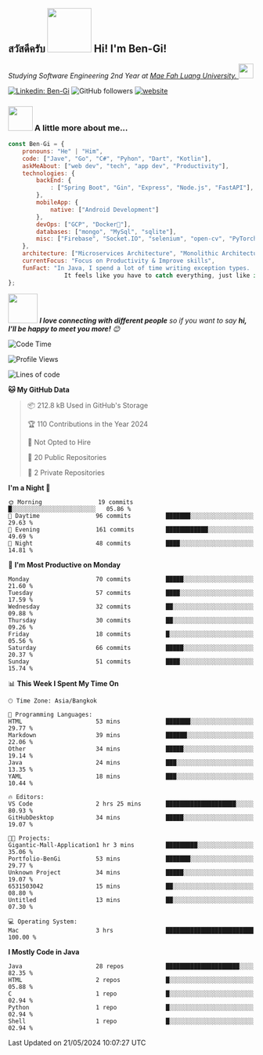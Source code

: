 <h2><p><a href="https://giphy.com/gifs/bread-L3nWlmgyqCeU8"></a></p>สวัสดีครับ <img src="https://media.giphy.com/media/L3nWlmgyqCeU8/giphy.gif" width="90" frameBorder="0" class="giphy-embed" allowFullScreen></img> Hi! I'm Ben-Gi!</h2>
<p><em>Studying Software Engineering 2nd Year at <a href="https://en.mfu.ac.th/home.html"> Mae Fah Luang University.
</a><img src="https://media.giphy.com/media/WUlplcMpOCEmTGBtBW/giphy.gif" width="30"> </em></p>


[![Linkedin: Ben-Gi](https://img.shields.io/badge/-BenGi-blue?style=flat-square&logo=Linkedin&logoColor=white&link=https://www.linkedin.com/in/nimit-tanbooutor-798139246/)](https://www.linkedin.com/in/nimit-tanbooutor-798139246/)
![GitHub followers](https://img.shields.io/github/followers/6531503042?label=Follow&style=social)
[![website](https://img.shields.io/badge/Website-46a2f1.svg?&style=flat-square&logo=Google-Chrome&logoColor=white&link=https://6531503042.github.io/Portfolio-BenGi/)](https://6531503042.github.io/Portfolio-BenGi/)

### <img src="https://media.giphy.com/media/VgCDAzcKvsR6OM0uWg/giphy.gif" width="50"> A little more about me...  

```javascript
const Ben-Gi = {
    pronouns: "He" | "Him",
    code: ["Jave", "Go", "C#", "Pyhon", "Dart", "Kotlin"],
    askMeAbout: ["web dev", "tech", "app dev", "Productivity"],
    technologies: {
        backEnd: {
            : ["Spring Boot", "Gin", "Express", "Node.js", "FastAPI"],
        },
        mobileApp: {
            native: ["Android Development"]
        },
        devOps: ["GCP", "Docker🐳"],
        databases: ["mongo", "MySql", "sqlite"],
        misc: ["Firebase", "Socket.IO", "selenium", "open-cv", "PyTorch"]
    },
    architecture: ["Microservices Architecture", "Monolithic Architecture", "Single page applications"],
    currentFocus: "Focus on Productivity & Improve skills",
    funFact: "In Java, I spend a lot of time writing exception types. 
                It feels like you have to catch everything, just like in baseball."
};
```

<img src="https://media.giphy.com/media/LnQjpWaON8nhr21vNW/giphy.gif" width="60"> <em><b>I love connecting with different people</b> so if you want to say <b>hi, I'll be happy to meet you more!</b> 😊</em>

<!--START_SECTION:waka-->
![Code Time](http://img.shields.io/badge/Code%20Time-3%20hrs%201%20min-blue)

![Profile Views](http://img.shields.io/badge/Profile%20Views-230-blue)

![Lines of code](https://img.shields.io/badge/From%20Hello%20World%20I%27ve%20Written-1.1%20million%20lines%20of%20code-blue)

**🐱 My GitHub Data** 

> 📦 212.8 kB Used in GitHub's Storage 
 > 
> 🏆 110 Contributions in the Year 2024
 > 
> 🚫 Not Opted to Hire
 > 
> 📜 20 Public Repositories 
 > 
> 🔑 2 Private Repositories 
 > 
**I'm a Night 🦉** 

```text
🌞 Morning                19 commits          █░░░░░░░░░░░░░░░░░░░░░░░░   05.86 % 
🌆 Daytime                96 commits          ███████░░░░░░░░░░░░░░░░░░   29.63 % 
🌃 Evening                161 commits         ████████████░░░░░░░░░░░░░   49.69 % 
🌙 Night                  48 commits          ████░░░░░░░░░░░░░░░░░░░░░   14.81 % 
```
📅 **I'm Most Productive on Monday** 

```text
Monday                   70 commits          █████░░░░░░░░░░░░░░░░░░░░   21.60 % 
Tuesday                  57 commits          ████░░░░░░░░░░░░░░░░░░░░░   17.59 % 
Wednesday                32 commits          ██░░░░░░░░░░░░░░░░░░░░░░░   09.88 % 
Thursday                 30 commits          ██░░░░░░░░░░░░░░░░░░░░░░░   09.26 % 
Friday                   18 commits          █░░░░░░░░░░░░░░░░░░░░░░░░   05.56 % 
Saturday                 66 commits          █████░░░░░░░░░░░░░░░░░░░░   20.37 % 
Sunday                   51 commits          ████░░░░░░░░░░░░░░░░░░░░░   15.74 % 
```


📊 **This Week I Spent My Time On** 

```text
🕑︎ Time Zone: Asia/Bangkok

💬 Programming Languages: 
HTML                     53 mins             ███████░░░░░░░░░░░░░░░░░░   29.77 % 
Markdown                 39 mins             ██████░░░░░░░░░░░░░░░░░░░   22.06 % 
Other                    34 mins             █████░░░░░░░░░░░░░░░░░░░░   19.14 % 
Java                     24 mins             ███░░░░░░░░░░░░░░░░░░░░░░   13.35 % 
YAML                     18 mins             ███░░░░░░░░░░░░░░░░░░░░░░   10.44 % 

🔥 Editors: 
VS Code                  2 hrs 25 mins       ████████████████████░░░░░   80.93 % 
GitHubDesktop            34 mins             █████░░░░░░░░░░░░░░░░░░░░   19.07 % 

🐱‍💻 Projects: 
Gigantic-Mall-Application1 hr 3 mins         █████████░░░░░░░░░░░░░░░░   35.06 % 
Portfolio-BenGi          53 mins             ███████░░░░░░░░░░░░░░░░░░   29.77 % 
Unknown Project          34 mins             █████░░░░░░░░░░░░░░░░░░░░   19.07 % 
6531503042               15 mins             ██░░░░░░░░░░░░░░░░░░░░░░░   08.80 % 
Untitled                 13 mins             ██░░░░░░░░░░░░░░░░░░░░░░░   07.30 % 

💻 Operating System: 
Mac                      3 hrs               █████████████████████████   100.00 % 
```

**I Mostly Code in Java** 

```text
Java                     28 repos            █████████████████████░░░░   82.35 % 
HTML                     2 repos             █░░░░░░░░░░░░░░░░░░░░░░░░   05.88 % 
C                        1 repo              █░░░░░░░░░░░░░░░░░░░░░░░░   02.94 % 
Python                   1 repo              █░░░░░░░░░░░░░░░░░░░░░░░░   02.94 % 
Shell                    1 repo              █░░░░░░░░░░░░░░░░░░░░░░░░   02.94 % 
```




 Last Updated on 21/05/2024 10:07:27 UTC
<!--END_SECTION:waka-->
